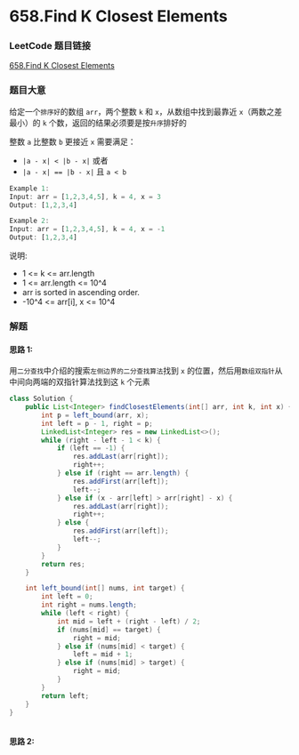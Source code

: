 # 658.Find K Closest Elements

### LeetCode 题目链接

[658.Find K Closest Elements](https://leetcode.com/problems/find-k-closest-elements/)

### 题目大意

给定一个`排序好`的数组 `arr`，两个整数 `k` 和 `x`，从数组中找到最靠近 `x`（两数之差最小）的 `k` 个数，返回的结果必须要是按`升序`排好的

整数 `a` 比整数 `b` 更接近 `x` 需要满足：
- `|a - x| < |b - x|` 或者
- `|a - x| == |b - x|` 且 `a < b`

```js
Example 1:
Input: arr = [1,2,3,4,5], k = 4, x = 3
Output: [1,2,3,4]

Example 2:
Input: arr = [1,2,3,4,5], k = 4, x = -1
Output: [1,2,3,4]
```

说明:
- 1 <= k <= arr.length
- 1 <= arr.length <= 10^4
- arr is sorted in ascending order.
- -10^4 <= arr[i], x <= 10^4

### 解题

#### 思路 1: 

用`二分查找`中介绍的搜索`左侧边界的二分查找算法`找到 `x` 的位置，然后用`数组双指针`从中间向两端的双指针算法找到这 `k` 个元素


```java
class Solution {
    public List<Integer> findClosestElements(int[] arr, int k, int x) {
        int p = left_bound(arr, x);
        int left = p - 1, right = p;
        LinkedList<Integer> res = new LinkedList<>();
        while (right - left - 1 < k) {
            if (left == -1) {
                res.addLast(arr[right]);
                right++;
            } else if (right == arr.length) {
                res.addFirst(arr[left]);
                left--;
            } else if (x - arr[left] > arr[right] - x) {
                res.addLast(arr[right]);
                right++;
            } else {
                res.addFirst(arr[left]);
                left--;
            }
        }
        return res;
    }

    int left_bound(int[] nums, int target) {
        int left = 0;
        int right = nums.length;
        while (left < right) {
            int mid = left + (right - left) / 2;
            if (nums[mid] == target) {
                right = mid;
            } else if (nums[mid] < target) {
                left = mid + 1;
            } else if (nums[mid] > target) {
                right = mid;
            }
        }
        return left;
    }
}
```
```python

```

#### 思路 2: 